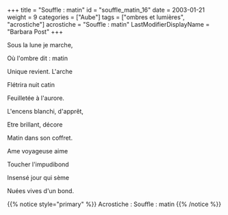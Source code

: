 +++
title = "Souffle : matin"
id = "souffle_matin_16"
date = 2003-01-21
weight = 9
categories = ["Aube"]
tags = ["ombres et lumières", "acrostiche"]
acrostiche = "Souffle : matin"
LastModifierDisplayName = "Barbara Post"
+++

Sous la lune je marche,

Où l'ombre dit : matin

Unique revient. L'arche

Flétrira nuit catin

Feuilletée à l'aurore.

L'encens blanchi, d'apprêt,

Etre brillant, décore

Matin dans son coffret.

Ame voyageuse aime

Toucher l'impudibond

Insensé jour qui sème

Nuées vives d'un bond.

{{% notice style="primary" %}}
Acrostiche : Souffle : matin
{{% /notice %}}
